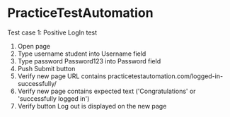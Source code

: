 # PracticeTestAutomation


Test case 1: Positive LogIn test
1. Open page
2. Type username student into Username field
3. Type password Password123 into Password field
4. Push Submit button
5. Verify new page URL contains practicetestautomation.com/logged-in-successfully/
6. Verify new page contains expected text ('Congratulations' or 'successfully logged in')
7. Verify button Log out is displayed on the new page

